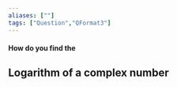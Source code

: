 ```yaml
---
aliases: [""]
tags: ["Question","QFormat3"]
---
```


#### How do you find the
## Logarithm of a complex number
